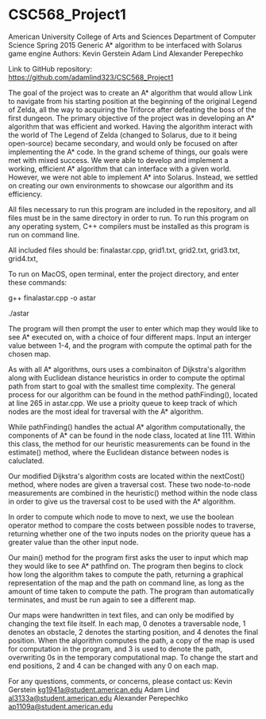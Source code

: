 # CSC568_Project1
American University
College of Arts and Sciences
Department of Computer Science
Spring 2015
Generic A* algorithm to be interfaced with Solarus game engine
Authors:
Kevin Gerstein
Adam Lind
Alexander Perepechko

Link to GitHub repository: https://github.com/adamlind323/CSC568_Project1

The goal of the project was to create an A* algorithm that would allow Link to navigate from his starting position 
at the beginning of the original Legend of Zelda, all the way to acquiring the Triforce after defeating the boss 
of the first dungeon. The primary objective of the project was in developing an A* algorithm that was efficient and worked. 
Having the algorithm interact with the world of The Legend of Zelda (changed to Solarus, due to it being open-source) 
became secondary, and would only be focused on after implementing the A* code. In the grand scheme of things, our goals 
were met with mixed success. We were able to develop and implement a working, efficient A* algorithm that can interface 
with a given world. However, we were not able to implement A* into Solarus. Instead, we settled on creating our own 
environments to showcase our algorithm and its efficiency.

All files necessary to run this program are included in the repository, and all files must be in the same directory 
in order to run. To run this program on any operating system, C++ compilers must be installed as this program is run 
on command line.

All included files should be:
finalastar.cpp,
grid1.txt,
grid2.txt,
grid3.txt,
grid4.txt,

To run on MacOS, open terminal, enter the project directory, and enter these commands:

g++ finalastar.cpp -o astar

./astar

The program will then prompt the user to enter which map they would like to see A* executed on, with a choice of 
four different maps. Input an interger value between 1-4, and the program with compute the optimal path for the chosen map.

As with all A* algorithms, ours uses a combinaiton of Dijkstra's algorithm along with Euclidean distance heuristics in 
order to compute the optimal path from start to goal with the smallest time complexity. The general process for our 
algorithm can be found in the method pathFinding(), located at line 265 in astar.cpp. We use a prioity queue to keep track 
of which nodes are the most ideal for traversal with the A* algorithm.

While pathFinding() handles the actual A* algorithm computationally, the components of A* can be found in the node class, 
located at line 111. Within this class, the method for our heuristic measurements can be found in the estimate() method, 
where the Euclidean distance between nodes is caluclated. 

Our modified Dijkstra's algorithm costs are located within the nextCost() method, where nodes are given a traversal cost. 
These two node-to-node measurements are combined in the heuristic() method within the node class in order to give us the 
traversal cost to be used with the A* algorithm. 

In order to compute which node to move to next, we use the boolean operator method to compare the costs between possible 
nodes to traverse, returning whether one of the two inputs nodes on the priority queue has a greater value than the other 
input node.

Our main() method for the program first asks the user to input which map they would like to see A* pathfind on. The program 
then begins to clock how long the algorithm takes to compute the path, returning a graphical representation of the map and 
the path on command line, as long as the amount of time taken to compute the path. The program than automatically terminates, 
and must be run again to see a different map.

Our maps were handwritten in text files, and can only be modified by changing the text file itself. In each map, 0 denotes a 
traversable node, 1 denotes an obstacle, 2 denotes the starting position, and 4 denotes the final position. When the algorithm 
computes the path, a copy of the map is used for computation in the program, and 3 is used to denote the path, overwriting 0s 
in the temporary computational map. To change the start and end positions, 2 and 4 can be changed with any 0 on each map.

For any questions, comments, or concerns, please contact us:
Kevin Gerstein <kg1941a@student.american.edu>
Adam Lind <al3133a@student.american.edu>
Alexander Perepechko <ap1109a@student.american.edu>
